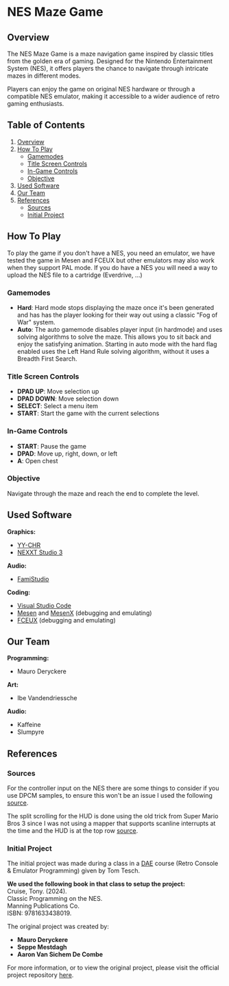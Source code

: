 # NES Maze Game

## Overview

The NES Maze Game is a maze navigation game inspired by classic titles from the golden era of gaming. Designed for the Nintendo Entertainment System (NES), it offers players the chance to navigate through intricate mazes in different modes.

Players can enjoy the game on original NES hardware or through a compatible NES emulator, making it accessible to a wider audience of retro gaming enthusiasts.

## Table of Contents
1. [Overview](#overview)
2. [How To Play](#how-to-play)
   - [Gamemodes](#gamemodes) 
   - [Title Screen Controls](#title-screen-controls)
   - [In-Game Controls](#in-game-controls)  
   - [Objective](#objective)  
4. [Used Software](#used-software)
5. [Our Team](#our-team)
6. [References](#references)  
   - [Sources](#sources)  
   - [Initial Project](#initial-project)  

## How To Play

To play the game if you don't have a NES, you need an emulator, we have tested the game in Mesen and FCEUX but other emulators may also work when they support PAL mode. If you do have a NES you will need a way to upload the NES file to a cartridge (Everdrive, ...)

### Gamemodes

- **Hard**: Hard mode stops displaying the maze once it's been generated and has has the player looking for their way out using a classic "Fog of War" system.
- **Auto**: The auto gamemode disables player input (in hardmode) and uses solving algorithms to solve the maze. This allows you to sit back and enjoy the satisfying animation. Starting in auto mode with the hard flag enabled uses the Left Hand Rule solving algorithm, without it uses a Breadth First Search.

### Title Screen Controls

- **DPAD UP**: Move selection up
- **DPAD DOWN**: Move selection down
- **SELECT**: Select a menu item
- **START**: Start the game with the current selections

### In-Game Controls

- **START**: Pause the game
- **DPAD**: Move up, right, down, or left
- **A**: Open chest

### Objective

Navigate through the maze and reach the end to complete the level.

## Used Software
**Graphics:**
- [YY-CHR](https://wiki.vg-resource.com/YY-CHR)
- [NEXXT Studio 3](https://frankengraphics.itch.io/nexxt)

**Audio:**
- [FamiStudio](https://famistudio.org/)

**Coding:**
- [Visual Studio Code](https://code.visualstudio.com/)
- [Mesen](https://www.mesen.ca/) and [MesenX](https://github.com/NovaSquirrel/Mesen-X) (debugging and emulating)
- [FCEUX](https://fceux.com/web/home.html) (debugging and emulating)

## Our Team

**Programming:**
- Mauro Deryckere
  
**Art:**
- Ibe Vandendriessche
  
**Audio:**
- Kaffeine
- Slumpyre

## References

### Sources

For the controller input on the NES there are some things to consider if you use DPCM samples, to ensure this won't be an issue I used the following [source](https://www.nesdev.org/wiki/Controller_reading_code).

The split scrolling for the HUD is done using the old trick from Super Mario Bros 3 since I was not using a mapper that supports scanline interrupts at the time and the HUD is at the top row [source](https://retrocomputing.stackexchange.com/questions/1898/how-can-i-create-a-split-scroll-effect-in-an-nes-game).

### Initial Project

The initial project was made during a class in a [DAE](https://www.digitalartsandentertainment.be/page/31/Game+Development) course (Retro Console & Emulator Programming) given by Tom Tesch.

**We used the following book in that class to setup the project:** </br>
Cruise, Tony. (2024). </br>
Classic Programming on the NES. </br>
Manning Publications Co.</br>
ISBN: 9781633438019.

The original project was created by:

- **Mauro Deryckere**
- **Seppe Mestdagh**
- **Aaron Van Sichem De Combe**

For more information, or to view the original project, please visit the official project repository [here](https://github.com/thegamingnobody/AssemblyMaze).
